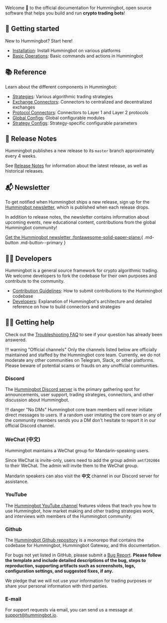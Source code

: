 Welcome 👋 to the official documentation for Hummingbot, open source software that helps you build and run **crypto trading bots**!

## 🐤 Getting started

New to Hummingbot? Start here!

- [Installation](/installation): Install Hummingbot on various platforms
- [Basic Operations](/operations): Basic commands and actions in Hummingbot

## 📚 Reference

Learn about the different components in Hummingbot:

- [Strategies](/strategies): Various algorithmic trading strategies
- [Exchange Connectors](/exchanges): Connectors to centralized and decentralized exchanges
- [Protocol Connectors](/protocols): Connectors to Layer 1 and Layer 2 protocols
- [Global Configs](/global-configs): Global configurable modules
- [Strategy Configs](/strategy-configs): Strategy-specific configurable parameters

## 📝 Release Notes

Hummingbot publishes a new release to its `master` branch approximately every 4 weeks. 

See [Release Notes](/release-notes) for information about the latest release, as well as historical releases.

## 📬 Newsletter

To get notified when Hummingbot ships a new release, sign up for the [Hummingbot newsletter](https://hummingbot.substack.com/), which is published when each release drops.

In addition to release notes, the newsletter contains information about upcoming events, new educational content, contributions from the global Hummingbot community!

[Get the Hummingbot newsletter :fontawesome-solid-paper-plane:](https://hummingbot.substack.com/){ .md-button .md-button--primary }

## 👩‍💻 Developers

Hummingbot is a general source framework for crypto algorithmic trading. We welcome developers to fork the codebase for their own purposes and contribute to the community.

- [Contribution Guidelines](/developers/contributions): How to submit contributions to the Hummingbot codebase
- [Developers](/developers): Explanation of Hummingbot's architecture and detailed reference on how to build connectors and strategies

## 🙋‍♂️ Getting help

Check out the [Troubleshooting FAQ](/faq/troubleshooting) to see if your question has already been answered.

!!! warning "Official channels"
    Only the channels listed below are officially maintained and staffed by the Hummingbot core team. Currently, we do not moderate any other communities on Telegram, Slack, or other platforms. Please beware of potential scams or frauds on any unofficial communities.

### Discord

The [Hummingbot Discord server](https://discord.hummingbot.io) is the primary gathering spot for announcements, user support, trading strategies, connectors, and other discussion about Hummingbot. 

!!! danger "No DMs"
    Hummingbot core team members will never initiate direct messages to users. If a random user imitating the core team or any of the community members sends you a DM don't hesitate to report it in our official Discord channel.

### WeChat (中文)

Hummingbot maintains a WeChat group for Mandarin-speaking users. 

Since WeChat is invite-only, users need to add the group admin `amtf202004` to their WeChat. The admin will invite them to the WeChat group.

Mandarin speakers can also visit the **中文** channel in our Discord server for assistance.

### YouTube

The [Hummingbot YouTube channel](https://www.youtube.com/channel/UCxzzdEnDRbylLMWmaMjywOA) features videos that teach you how to use Hummingbot, how market making and other trading strategies work, and interviews with members of the Hummingbot community.

### Github

The [Hummingbot Github repository](https://github.com/coinalpha/hummingbot) is a monorepo that contains the codebase for Hummingbot, Hummingbot Gateway, and this documentation.

For bugs not yet listed in GitHub, please submit a [Bug Report](https://github.com/CoinAlpha/hummingbot/issues/new?assignees=&labels=bug&template=bug_report.md&title=%5BBUG%5D). **Please follow the template and include detailed descriptions of the bug, steps to reproduction, supporting artifacts such as screenshots, logs, configuration settings, and suggested fixes, if any.**

We pledge that we will not use your information for trading purposes or share your personal information with third parties.

### E-mail

For support requests via email, you can send us a message at [support@hummingbot.io](mailto:support@hummingbot.io).


